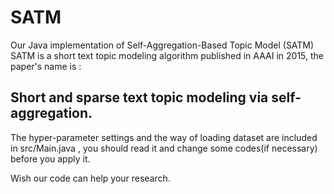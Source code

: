 # SATM
Our Java implementation of Self-Aggregation-Based Topic Model (SATM)
SATM is a short text topic modeling algorithm published in AAAI in 2015, the paper's name is :
## Short and sparse text topic modeling via self-aggregation.

The hyper-parameter settings and the way of loading dataset are included in src/Main.java , you should read it and change some codes(if necessary) before you apply it.

Wish our code can help your research.

